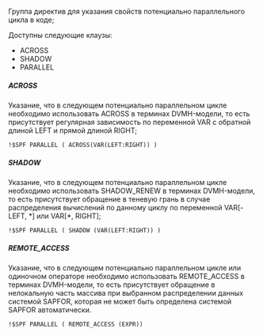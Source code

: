Группа директив для указания свойств потенциально параллельного цикла в коде;

Доступны следующие клаузы:
- ACROSS
- SHADOW
- PARALLEL

##### ACROSS
Указание, что в следующем потенциально параллельном цикле необходимо использовать ACROSS в терминах DVMH-модели, то есть присутствует регулярная зависимость по переменной VAR c обратной длиной LEFT и прямой длиной RIGHT; 
```
!$SPF PARALLEL ( ACROSS(VAR(LEFT:RIGHT)) ) 
```
##### SHADOW
Указание, что в следующем потенциально параллельном цикле необходимо использовать SHADOW_RENEW в терминах DVMH-модели, то есть присутствует обращение в теневую грань в случае распределения вычислений по данному циклу по переменной VAR\[-LEFT, \*\] или VAR\[\*, RIGHT\]; 
```
!$SPF PARALLEL ( SHADOW (VAR(LEFT:RIGHT)) ) 
```

##### REMOTE_ACCESS
Указание, что в следующем потенциально параллельном цикле или одиночном операторе необходимо использовать REMOTE_ACCESS в терминах DVMH-модели, то есть присутствует обращение в нелокальную часть массива при выбранном распределении данных системой SAPFOR, которая не может быть определена системой SAPFOR автоматически.
 ```
 !$SPF PARALLEL ( REMOTE_ACCESS (EXPR))
```
